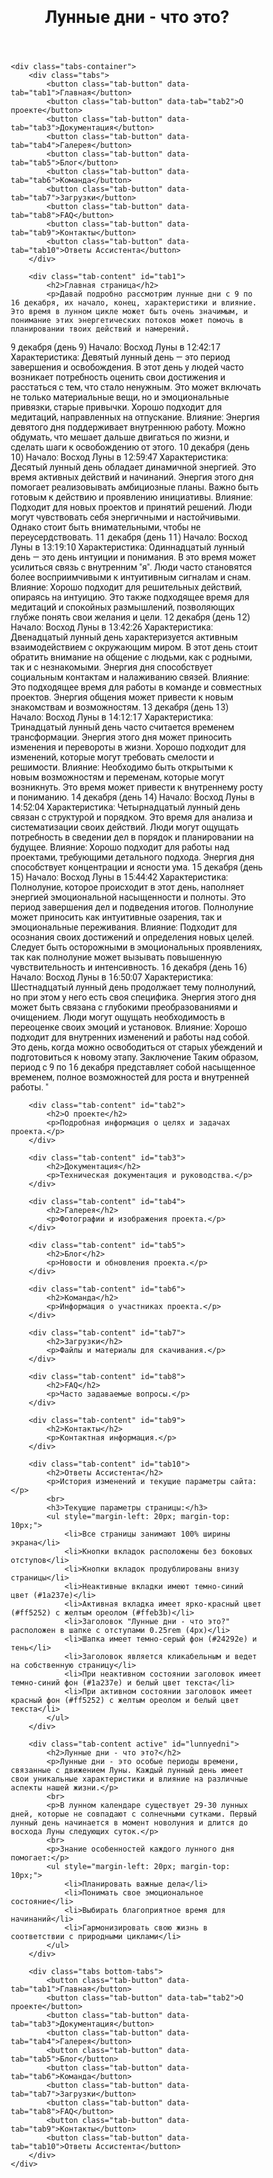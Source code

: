 <html><head><base href="/" />
<meta name="viewport" content="width=device-width, initial-scale=1">
<title>Лунные дни - что это?</title>
<style>
* {
    margin: 0;
    padding: 0;
    box-sizing: border-box;
    font-family: 'Roboto', sans-serif;
}

body {
    background: #c8e6c9;
}

.header {
    background: #24292e;
    color: white;
    padding: 0.25rem; /* Changed from 0.5rem to 0.25rem */
    text-align: center;
    box-shadow: 0 2px 5px rgba(0,0,0,0.1);
}

.project-title {
    font-size: 2.5rem;
    margin-bottom: 0.5rem;
    max-width: 100%;
    margin-left: auto;
    margin-right: auto;
    cursor: pointer;
    transition: all 0.3s ease;
    background-color: #1a237e;
    color: white;
    padding: 10px 20px;
    border-radius: 5px;
    display: inline-block;
    box-shadow: 0 0 15px rgba(255, 255, 255, 0.7);
}

.project-title.active {
    background-color: #ff5252;
    color: white;
    box-shadow: 0 0 15px #ffeb3b;
}

.tabs-container {
    width: 100%;
    margin: 20px auto;
    padding: 0;
}

.tabs {
    display: flex;
    flex-wrap: wrap;
    gap: 10px;
    margin-bottom: 20px;
    padding: 0;
}

.bottom-tabs {
    margin-top: 20px;
    margin-bottom: 40px;
}

.tab-button {
    background: #1a237e;
    color: white;
    border: none;
    padding: 12px 20px;
    border-radius: 5px;
    cursor: pointer;
    flex: 1;
    min-width: 150px;
    font-size: 1rem;
    transition: all 0.3s ease;
    box-shadow: 0 2px 5px rgba(0,0,0,0.1);
}

.tab-button:hover {
    opacity: 0.9;
    transform: translateY(-2px);
}

.tab-button.active {
    background: #ff5252;
    color: white;
    box-shadow: 0 0 15px #ffeb3b;
}

.tab-content {
    background: #e3f2fd;
    padding: 20px;
    border-radius: 0;
    box-shadow: 0 2px 5px rgba(0,0,0,0.1);
    min-height: 300px;
    display: none;
    width: 100%;
}

.tab-content.active {
    display: block;
    animation: fadeIn 0.5s ease;
}

@keyframes fadeIn {
    from { opacity: 0; }
    to { opacity: 1; }
}

@media (max-width: 768px) {
    .tab-button {
        width: calc(50% - 5px);
        min-width: unset;
    }
    
    .project-title {
        font-size: 2rem;
    }
}

@media (max-width: 480px) {
    .tab-button {
        width: 100%;
    }
    
    .project-title {
        font-size: 1.5rem;
    }
}
</style>
</head>
<body>
    <header class="header">
        <h1 class="project-title">Лунные дни - что это?</h1>
    </header>

    <div class="tabs-container">
        <div class="tabs">
            <button class="tab-button" data-tab="tab1">Главная</button>
            <button class="tab-button" data-tab="tab2">О проекте</button>
            <button class="tab-button" data-tab="tab3">Документация</button>
            <button class="tab-button" data-tab="tab4">Галерея</button>
            <button class="tab-button" data-tab="tab5">Блог</button>
            <button class="tab-button" data-tab="tab6">Команда</button>
            <button class="tab-button" data-tab="tab7">Загрузки</button>
            <button class="tab-button" data-tab="tab8">FAQ</button>
            <button class="tab-button" data-tab="tab9">Контакты</button>
            <button class="tab-button" data-tab="tab10">Ответы Ассистента</button>
        </div>

        <div class="tab-content" id="tab1">
            <h2>Главная страница</h2>
            <p>Давай подробно рассмотрим лунные дни с 9 по 16 декабря, их начало, конец, характеристики и влияние. Это время в лунном цикле может быть очень значимым, и понимание этих энергетических потоков может помочь в планировании твоих действий и намерений.
9 декабря (день 9)
Начало: Восход Луны в 12:42:17
Характеристика: Девятый лунный день — это период завершения и освобождения. В этот день у людей часто возникает потребность оценить свои достижения и расстаться с тем, что стало ненужным. Это может включать не только материальные вещи, но и эмоциональные привязки, старые привычки. Хорошо подходит для медитаций, направленных на отпускание.
Влияние: Энергия девятого дня поддерживает внутреннюю работу. Можно обдумать, что мешает дальше двигаться по жизни, и сделать шаги к освобождению от этого.
10 декабря (день 10)
Начало: Восход Луны в 12:59:47
Характеристика: Десятый лунный день обладает динамичной энергией. Это время активных действий и начинаний. Энергия этого дня помогает реализовывать амбициозные планы. Важно быть готовым к действию и проявлению инициативы.
Влияние: Подходит для новых проектов и принятий решений. Люди могут чувствовать себя энергичными и настойчивыми. Однако стоит быть внимательными, чтобы не переусердствовать.
11 декабря (день 11)
Начало: Восход Луны в 13:19:10
Характеристика: Одиннадцатый лунный день — это день интуиции и понимания. В это время может усилиться связь с внутренним "я". Люди часто становятся более восприимчивыми к интуитивным сигналам и снам.
Влияние: Хорошо подходит для решительных действий, опираясь на интуицию. Это также подходящее время для медитаций и спокойных размышлений, позволяющих глубже понять свои желания и цели.
12 декабря (день 12)
Начало: Восход Луны в 13:42:26
Характеристика: Двенадцатый лунный день характеризуется активным взаимодействием с окружающим миром. В этот день стоит обратить внимание на общение с людьми, как с родными, так и с незнакомыми. Энергия дня способствует социальным контактам и налаживанию связей.
Влияние: Это подходящее время для работы в команде и совместных проектов. Энергия общения может привести к новым знакомствам и возможностям.
13 декабря (день 13)
Начало: Восход Луны в 14:12:17
Характеристика: Тринадцатый лунный день часто считается временем трансформации. Энергия этого дня может приносить изменения и перевороты в жизни. Хорошо подходит для изменений, которые могут требовать смелости и решимости.
Влияние: Необходимо быть открытыми к новым возможностям и переменам, которые могут возникнуть. Это время может привести к внутреннему росту и пониманию.
14 декабря (день 14)
Начало: Восход Луны в 14:52:04
Характеристика: Четырнадцатый лунный день связан с структурой и порядком. Это время для анализа и систематизации своих действий. Люди могут ощущать потребность в сведении дел в порядок и планировании на будущее.
Влияние: Хорошо подходит для работы над проектами, требующими детального подхода. Энергия дня способствует концентрации и ясности ума.
15 декабря (день 15)
Начало: Восход Луны в 15:44:42
Характеристика: Полнолуние, которое происходит в этот день, наполняет энергией эмоциональной насыщенности и полноты. Это период завершения дел и подведения итогов. Полнолуние может приносить как интуитивные озарения, так и эмоциональные переживания.
Влияние: Подходит для осознания своих достижений и определения новых целей. Следует быть осторожными в эмоциональных проявлениях, так как полнолуние может вызывать повышенную чувствительность и интенсивность.
16 декабря (день 16)
Начало: Восход Луны в 16:50:07
Характеристика: Шестнадцатый лунный день продолжает тему полнолуний, но при этом у него есть своя специфика. Энергия этого дня может быть связана с глубокими преобразованиями и очищением. Люди могут ощущать необходимость в переоценке своих эмоций и установок.
Влияние: Хорошо подходит для внутренних изменений и работы над собой. Это день, когда можно освободиться от старых убеждений и подготовиться к новому этапу.
Заключение
Таким образом, период с 9 по 16 декабря представляет собой насыщенное временем, полное возможностей для роста и внутренней работы. "</p>
        </div>

        <div class="tab-content" id="tab2">
            <h2>О проекте</h2>
            <p>Подробная информация о целях и задачах проекта.</p>
        </div>

        <div class="tab-content" id="tab3">
            <h2>Документация</h2>
            <p>Техническая документация и руководства.</p>
        </div>

        <div class="tab-content" id="tab4">
            <h2>Галерея</h2>
            <p>Фотографии и изображения проекта.</p>
        </div>

        <div class="tab-content" id="tab5">
            <h2>Блог</h2>
            <p>Новости и обновления проекта.</p>
        </div>

        <div class="tab-content" id="tab6">
            <h2>Команда</h2>
            <p>Информация о участниках проекта.</p>
        </div>

        <div class="tab-content" id="tab7">
            <h2>Загрузки</h2>
            <p>Файлы и материалы для скачивания.</p>
        </div>

        <div class="tab-content" id="tab8">
            <h2>FAQ</h2>
            <p>Часто задаваемые вопросы.</p>
        </div>

        <div class="tab-content" id="tab9">
            <h2>Контакты</h2>
            <p>Контактная информация.</p>
        </div>

        <div class="tab-content" id="tab10">
            <h2>Ответы Ассистента</h2>
            <p>История изменений и текущие параметры сайта:</p>
            <br>
            <h3>Текущие параметры страницы:</h3>
            <ul style="margin-left: 20px; margin-top: 10px;">
                <li>Все страницы занимают 100% ширины экрана</li>
                <li>Кнопки вкладок расположены без боковых отступов</li>
                <li>Кнопки вкладок продублированы внизу страницы</li>
                <li>Неактивные вкладки имеют темно-синий цвет (#1a237e)</li>
                <li>Активная вкладка имеет ярко-красный цвет (#ff5252) с желтым ореолом (#ffeb3b)</li>
                <li>Заголовок "Лунные дни - что это?" расположен в шапке с отступами 0.25rem (4px)</li>
                <li>Шапка имеет темно-серый фон (#24292e) и тень</li>
                <li>Заголовок является кликабельным и ведет на собственную страницу</li>
                <li>При неактивном состоянии заголовок имеет темно-синий фон (#1a237e) и белый цвет текста</li>
                <li>При активном состоянии заголовок имеет красный фон (#ff5252) с желтым ореолом и белый цвет текста</li>
            </ul>
        </div>

        <div class="tab-content active" id="lunnyedni">
            <h2>Лунные дни - что это?</h2>
            <p>Лунные дни - это особые периоды времени, связанные с движением Луны. Каждый лунный день имеет свои уникальные характеристики и влияние на различные аспекты нашей жизни.</p>
            <br>
            <p>В лунном календаре существует 29-30 лунных дней, которые не совпадают с солнечными сутками. Первый лунный день начинается в момент новолуния и длится до восхода Луны следующих суток.</p>
            <br>
            <p>Знание особенностей каждого лунного дня помогает:</p>
            <ul style="margin-left: 20px; margin-top: 10px;">
                <li>Планировать важные дела</li>
                <li>Понимать свое эмоциональное состояние</li>
                <li>Выбирать благоприятное время для начинаний</li>
                <li>Гармонизировать свою жизнь в соответствии с природными циклами</li>
            </ul>
        </div>

        <div class="tabs bottom-tabs">
            <button class="tab-button" data-tab="tab1">Главная</button>
            <button class="tab-button" data-tab="tab2">О проекте</button>
            <button class="tab-button" data-tab="tab3">Документация</button>
            <button class="tab-button" data-tab="tab4">Галерея</button>
            <button class="tab-button" data-tab="tab5">Блог</button>
            <button class="tab-button" data-tab="tab6">Команда</button>
            <button class="tab-button" data-tab="tab7">Загрузки</button>
            <button class="tab-button" data-tab="tab8">FAQ</button>
            <button class="tab-button" data-tab="tab9">Контакты</button>
            <button class="tab-button" data-tab="tab10">Ответы Ассистента</button>
        </div>
    </div>

<script>
document.addEventListener('DOMContentLoaded', function() {
    const tabButtons = document.querySelectorAll('.tab-button');
    const tabContents = document.querySelectorAll('.tab-content');
    const projectTitle = document.querySelector('.project-title');

    // Set initial state
    projectTitle.classList.add('active');

    function updateAllButtons(tabId) {
        tabButtons.forEach(btn => {
            if(btn.getAttribute('data-tab') === tabId) {
                btn.classList.add('active');
            } else {
                btn.classList.remove('active');
            }
        });
    }

    function switchToTab(tabId) {
        tabContents.forEach(content => content.classList.remove('active'));
        document.getElementById(tabId).classList.add('active');
        updateAllButtons(tabId);
        projectTitle.classList.remove('active');
    }

    tabButtons.forEach(button => {
        button.addEventListener('click', () => {
            const tabId = button.getAttribute('data-tab');
            switchToTab(tabId);
        });

        button.addEventListener('mouseover', () => {
            if (!button.classList.contains('active')) {
                button.style.transform = 'translateY(-2px)';
            }
        });

        button.addEventListener('mouseout', () => {
            if (!button.classList.contains('active')) {
                button.style.transform = 'translateY(0)';
            }
        });
    });

    projectTitle.addEventListener('click', () => {
        tabContents.forEach(content => content.classList.remove('active'));
        document.getElementById('lunnyedni').classList.add('active');
        tabButtons.forEach(btn => btn.classList.remove('active'));
        projectTitle.classList.add('active');
    });
});
</script>

</body></html>
